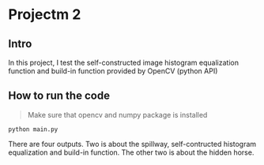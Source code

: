 # Projectm 2

## Intro
In this project, I test the self-constructed image histogram equalization function and build-in function provided by OpenCV (python API)

## How to run the code
> Make sure that opencv and numpy package is installed
```
python main.py
```
There are four outputs. Two is about the spillway, self-contructed histogram equalization and build-in function. The other two is about the hidden horse. 